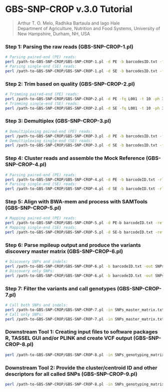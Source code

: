 # GBS-SNP-CROP v.3.0 Tutorial 
> Arthur T. O. Melo, Radhika Bartaula and Iago Hale   
> Department of Agriculture, Nutrition and Food Systems, University of New Hampshire, Durham, NH, USA

### Step 1: Parsing the raw reads (GBS-SNP-CROP-1.pl)
```bash
# Parsing paired-end (PE) reads:
perl /path-to-GBS-SNP-CROP/GBS-SNP-CROP-1.pl -d PE -b barcodesID.txt -fq L001 -s 1 -e 2 -enz1 TGCA -enz2 CGG -t 10 
# Parsing single-end (SE) reads:
perl /path-to-GBS-SNP-CROP/GBS-SNP-CROP-1.pl -d SE -b barcodesID.txt -fq L001 -s 1 -e 2 -enz1 TGCA -enz2 CGG -t 10
```

### Step 2: Trim based on quality (GBS-SNP-CROP-2.pl)
```bash
# Trimming paired-end (PE) reads:
perl /path-to-GBS-SNP-CROP/GBS-SNP-CROP-2.pl -d PE -fq L001 -t 10 -ph 33 -ad TruSeq3-PE.fa:2:30:10 -l 30 -sl 4:30 -tr 30 -m 32
# Trimming single-end (SE) reads:
perl /path-to-GBS-SNP-CROP/GBS-SNP-CROP-2.pl -d SE -fq L001 -t 10 -ph 33 -ad TruSeq3-SE.fa:2:30:10 -l 30 -sl 4:30 -tr 30 -m 32
```

### Step 3: Demultiplex (GBS-SNP-CROP-3.pl)
```bash
# Demultiplexing paired-end (PE) reads:
perl /path-to-GBS-SNP-CROP/GBS-SNP-CROP-3.pl -d PE -b barcodesID.txt -fq L001
# Demultiplexing single-end (SE) reads:
perl /path-to-GBS-SNP-CROP/GBS-SNP-CROP-3.pl -d SE -b barcodesID.txt -fq L001
```

### Step 4: Cluster reads and assemble the Mock Reference (GBS-SNP-CROP-4.pl)
```bash
# Parsing paired-end (PE) reads:
perl /path-to-GBS-SNP-CROP/GBS-SNP-CROP-4.pl -d PE -b barcodeID.txt -rl 150 -pl 32 -p 0.01 -id 0.93 -t 10 -MR MRef
# Parsing single-end (SE) reads:
perl /path-to-GBS-SNP-CROP/GBS-SNP-CROP-4.pl -d SE -b barcodeID.txt -rl 150 -pl 32 -p 0.01 -id 0.93 -t 10 -MR MRef
```

### Step 5: Align with BWA-mem and process with SAMTools (GBS-SNP-CROP-5.pl)
```bash
# Mapping paired-end (PE) reads:
perl /path-to-GBS-SNP-CROP/GBS-SNP-CROP-5.pl -d PE-b barcodeID.txt -ref MRef.MockRef_Genome.fasta -Q 30 -q 0 -f 2 -F 2308 -t 10 -Opt 0 
# Mapping single-end (SE) reads:
perl /path-to-GBS-SNP-CROP/GBS-SNP-CROP-5.pl -d SE-b barcodeID.txt -ref MRef.MockRef_Genome.fasta -Q 30 -q 0 -f 0 -F 2308 -t 10 -Opt 0 
```

### Step 6: Parse mpileup output and produce the variants discovery master matrix (GBS-SNP-CROP-6.pl)
```bash
# Discovery SNPs and indels:
perl /path-to-GBS-SNP-CROP/GBS-SNP-CROP-6.pl -b barcodeID.txt -out SNPs_master_matrix.txt -indels -t 10
# Discovery only SNPs:
perl /path-to-GBS-SNP-CROP/GBS-SNP-CROP-6.pl -b barcodeID.txt -out SNPs_master_matrix.txt -t 10
```

### Step 7: Filter the variants and call genotypes (GBS-SNP-CROP-7.pl)
```bash
# Call both SNPs and indels:
perl /path-to-GBS-SNP-CROP/GBS-SNP-CROP-7.pl -in SNPs_master_matrix.txt -out SNPs_genotyping_matrix.txt -indels -mnHoDepth0 11 -mnHoDepth1 48 -mnHetDepth 3 -altStrength 0.9 -mnAlleleRatio 0.1 -mnCall 0.75 -mnAvgDepth 4 -mxAvgDepth 200
# Call only SNPs:
perl /path-to-GBS-SNP-CROP/GBS-SNP-CROP-7.pl -in SNPs_master_matrix.txt -out SNPs_genotyping_matrix.txt -mnHoDepth0 11 -mnHoDepth1 48 -mnHetDepth 3 -altStrength 0.9 -mnAlleleRatio 0.1 -mnCall 0.75 -mnAvgDepth 4 -mxAvgDepth 200 
```

### Downstream Tool 1: Creating input files to software packages R, TASSEL GUI and/or PLINK and create VCF output (GBS-SNP-CROP-8.pl)
```bash
perl /path-to-GBS-SNP-CROP/GBS-SNP-CROP-8.pl -in SNPs_genotyping_matrix.txt -b barcodeID.txt -formats R,Tassel,Plink,vcf 
```

### Downstream Tool 2: Provide the cluster/centroid ID and other descriptors for all called SNPs (GBS-SNP-CROP-9.pl)
```bash
perl /path-to-GBS-SNP-CROP/GBS-SNP-CROP-8.pl -in SNPs_genotyping_matrix.txt -out outputName -ref MockRefName.MockRef_Cluster.fasta 
```
